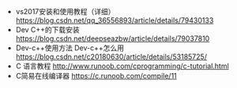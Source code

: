 * vs2017安装和使用教程（详细） https://blog.csdn.net/qq_36556893/article/details/79430133  
* Dev C++的下载安装  https://blog.csdn.net/deepseazbw/article/details/79037810  
* Dev-c++使用方法 Dev-c++怎么用   https://blog.csdn.net/c20180630/article/details/53185725/  
* C 语言教程  http://www.runoob.com/cprogramming/c-tutorial.html  
* C简易在线编译器  https://c.runoob.com/compile/11  